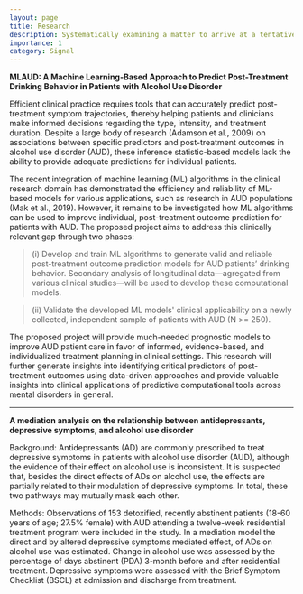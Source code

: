 ```yaml
---
layout: page
title: Research
description: Systematically examining a matter to arrive at a tentative assumption of a probabilistic hypothesis.
importance: 1
category: Signal
---
```



**MLAUD: A Machine Learning-Based Approach to Predict Post-Treatment Drinking Behavior in Patients with Alcohol Use Disorder**

Efficient clinical practice requires tools that can accurately predict post-treatment symptom trajectories, thereby helping patients and clinicians make informed decisions regarding the type, intensity, and treatment duration. Despite a large body of research (Adamson et al., 2009) on associations between specific predictors and post-treatment outcomes in alcohol use disorder (AUD), these inference statistic-based models lack the ability to provide adequate predictions for individual patients. 

The recent integration of machine learning (ML) algorithms in the clinical research domain has demonstrated the efficiency and reliability of ML-based models for various applications, such as research in AUD populations (Mak et al., 2019). However, it remains to be investigated how ML algorithms can be used to improve individual, post-treatment outcome prediction for patients with AUD. The proposed project aims to address this clinically relevant gap through two phases: 

  >   (i) Develop and train ML algorithms to generate valid and reliable post-treatment outcome prediction models for AUD patients’ drinking behavior. Secondary analysis of longitudinal data—agregated from various clinical studies—will be used to develop these computational models. 

  >   (ii) Validate the developed ML models' clinical applicability on a newly collected, independent sample of patients with AUD (N >= 250). 

The proposed project will provide much-needed prognostic models to improve AUD patient care in favor of informed, evidence-based, and individualized treatment planning in clinical settings. This research will further generate insights into identifying critical predictors of post-treatment outcomes using data-driven approaches and provide valuable insights into clinical applications of predictive computational tools across mental disorders in general.


***

**A mediation analysis on the relationship between antidepressants, depressive symptoms, and alcohol use disorder**

Background: Antidepressants (AD) are commonly prescribed to treat depressive symptoms in patients with alcohol use disorder (AUD), although the evidence of their effect on alcohol use is inconsistent. It is suspected that, besides the direct effects of ADs on alcohol use, the effects are partially related to their modulation of depressive symptoms. In total, these two pathways may mutually mask each other.

Methods: Observations of 153 detoxified, recently abstinent patients (18-60 years of age; 27.5% female) with AUD attending a twelve-week residential treatment program were included in the study. In a mediation model the direct and by altered depressive symptoms mediated effect, of ADs on alcohol use was estimated. Change in alcohol use was assessed by the percentage of days abstinent (PDA) 3-month before and after residential treatment. Depressive symptoms were assessed with the Brief Symptom Checklist (BSCL) at admission and discharge from treatment.



